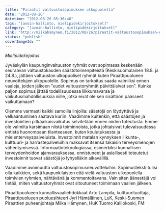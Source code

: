 ```yaml
---
title: "Piraatit valtuustosopimuksen ulkopuolella"
date: "2012-08-26"
datetime: "2012-08-26 05:36:40"
tags: "[avoin-hallinto, mielipidekirjoitukset]"
category: "[avoin-hallinto, mielipidekirjoitukset]"
link: "http://miikahamynen.fi/2012/08/26/piraatit-valtuustosopimuksen-ulkopuolella/"
status: "publish"
coverImageId: ""
---
```


_Mielipidekirjoitus_

Jyväskylän kaupunginvaltuuston ryhmät ovat sopimassa keskenään seuraavan valtuustokauden säästötoimenpiteistä (Keskisuomalainen 18.8. ja 24.8.), jättäen valtuuston ulkopuoliset ryhmät kuten Piraattipuolueen neuvottelujen ulkopuolelle. Sopimus on tarkoitus saada valmiiksi ennen vaaleja, joiden jälkeen "uudet valtuustoryhmät päivittäisivät sen". Kuinka paljon sopimus jättää todellisuudessa liikkumavaraa ja vaikutusmahdollisuuksia niille, jotka eivät ole sen sisältöön päässeet vaikuttamaan?

Olemme varmasti kaikki samoilla linjoilla: säästöjä on löydyttävä ja velkaantuminen saatava kuriin. Vaadimme kuitenkin, että säästöjen ja investointien pitkäaikaisvaikutus selvitetään ennen niiden toteutusta. Emme ole valmiita karsimaan niistä toiminnoista, jotka johtaisivat tulevaisuudessa entistä huonompaan tilanteeseen, kuten koulutuksesta ja mielenterveyspalveluista. Investoinnit matalan kynnyksen liikunta-, kulttuuri- ja harrastepalveluihin maksavat itsensä takaisin terveysmenojen vähentymisessä. Informaatioteknologiassa, esimerkiksi kunnallisen terveydenhoidon ajanvarauksessa, onnistuneet ja asiallisesti toteutetut investoinnit tuovat säästöjä jo lyhyelläkin aikavälillä.

Vaadimme avoimuutta valtuustosopimusneuvotteluihin. Sopimusteksti tulisi olla kaikkien, sekä kaupunkilaisten että vielä valtuuston ulkopuolella toimivien ryhmien, nähtävänä ja kommentoitavana. Vain siten äänestäjä voi tietää, miten valtuustoryhmät ovat sitoutuneet toimimaan vaalien jälkeen.

Piraattipuolueen kunnallisvaaliehdokkaat Arto Lampila, kulttuurituottaja, Piraattipuolueen puoluesihteeri Jyri Hämäläinen, LuK, Keski-Suomen Piraattien puheenjohtaja Miika Hämynen, HuK Tuomo Kalliokoski, FM
